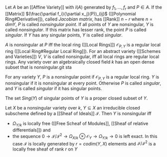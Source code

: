 Let $A$ be an [[Affine Variety]] with $I(A)$ generated by $f_1,\dots, f_r$ and $P\in A$. If the [[Matrix]] $(\frac{\partial f_i}{\partial x_j}(P))_{ij}$ ([[Polynomial Ring#Derivative]]), called *Jacobian matrix*, has [[Rank]] $n-r$ where $n=dim Y$, $P$ is called *nonsingular point*. If all points of $Y$ are nonsingular, $Y$ is called *nonsingular*.
If this matrix has lesser rank, the point  $P$ is called *singular*. If $Y$ has any singular points, $Y$ is called *singular*.

$A$ is nonsingular at $P$ iff the local ring ([[Local Rings]]) $\mathcal{O}_{P,Y}$ is a regular local ring ([[Local Ring#Regular Local Ring]]).
For an abstract variety ([[Schemes and Varieties]]) $V$, $V$ is called nonsingular, iff all local rings are regular local rings. 
Any variety over an algebraically closed field $k$ has an open dense subset that is nonsingular.git sta

For any variety $Y$, $P$ is a nonsingular point if $\mathcal{O}_{P,Y}$ is a regular local ring. $Y$ is nonsingular if it is nonsingular at every point. 
Otherwise $P$ is called *singular*, and $Y$ is called *singular* if it has singular points.

The set $Sing(Y)$ of singular points of $Y$ is a proper closed subset of $Y$. 

Let $X$ be a nonsingular variety over $k$, $Y\subseteq X$ an irreducible closed subscheme defined by a [[Sheaf of Ideals]] $\mathcal{I}$. Then $Y$ is nonsingular iff 
* $\Omega_{Y/k}$ is locally free ([[Free Scheaf of Modules]], [[Sheaf of relative differentials]]) and 
* the sequence $0 \rightarrow \mathcal{I}/\mathcal{I}^2 \rightarrow \Omega_{X/k}\otimes \mathcal{O}_Y \rightarrow \Omega_{Y/k}\rightarrow 0$ is left exact. In this case $\mathcal{I}$ is locally generated by $r=codim(Y,X)$ elements and $\mathcal{I}/\mathcal{I}^2$ is a locally free sheaf of rank $r$ on $Y$